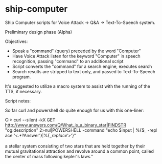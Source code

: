 # ship-computer
Ship Computer scripts for Voice Attack -> Q&amp;A -> Text-To-Speech system.

Preliminary design phase (Alpha)

Objectives:

- Speak a "command" (query) preceded by the word "Computer"
- Have Voice Attack listen for the keyword "Computer" in speech recognition, passing "command" to an additional script
- Script converts the "command" for a search engine, executes search
- Search results are stripped to text only, and passed to Text-To-Speech program.

It's suggested to utilize a macro system to assist with the running of the TTS, if necessary.

Script notes:

So far curl and powershell do quite enough for us with this one-liner:

C:\> curl --silent -kX GET http://www.answers.com/Q/What_is_a_binary_star|FINDSTR "og:description" 2>nul|POWERSHELL -command "echo $input | %{$_ -repl
ace '<.*?Answer'}|%{$_ -replace '>$'}"

 a stellar system consisting of two stars that are held together by their mutual gravitational attraction and revolve around a common point, called the center
of mass following kepler's laws."

